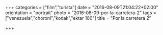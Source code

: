 +++
categories = ["film","turista"]
date = "2016-08-09T21:04:22+02:00"
orientation = "portrait"
photo = "2016-08-09-por-la-carretera-2"
tags = ["venezuela","choroní","kodak","ektar 100"]
title = "Por la carretera 2"

+++
